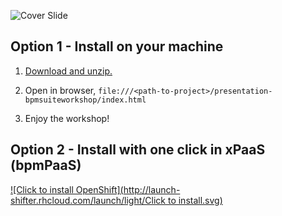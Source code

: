 ![Cover Slide](https://raw.githubusercontent.com/eschabell/presentation-bpmsuite-rewards-workshop/master/cover.png)

Option 1 - Install on your machine
----------------------------------
1. [Download and unzip.](https://github.com/eschabell/presentation-bpmworkshop/archive/master.zip)

2. Open in browser, `file:///<path-to-project>/presentation-bpmsuiteworkshop/index.html`

3. Enjoy the workshop! 


Option 2 - Install with one click in xPaaS (bpmPaaS)
----------------------------------------------------
[![Click to install OpenShift](http://launch-shifter.rhcloud.com/launch/light/Click to
install.svg)](https://openshift.redhat.com/app/console/application_type/custom?&cartridges[]=php-5.4&initial_git_url=https://github.com/eschabell/openshift-bpmsuite-workshop.git&name=bpmworkshop)
